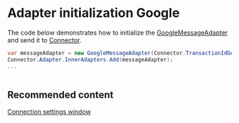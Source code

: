 # Adapter initialization Google

The code below demonstrates how to initialize the [GoogleMessageAdapter](../api/StockSharp.Google.GoogleMessageAdapter.html) and send it to [Connector](../api/StockSharp.Algo.Connector.html).

```cs
var messageAdapter = new GoogleMessageAdapter(Connector.TransactionIdGenerator);
Connector.Adapter.InnerAdapters.Add(messageAdapter);
...	
							
```

## Recommended content

[Connection settings window](API_UI_ConnectorWindow.md)
